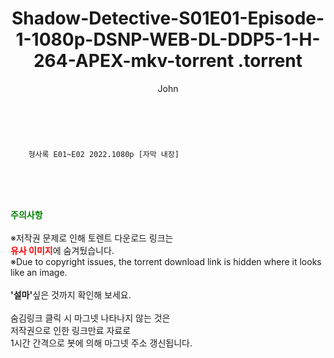 ﻿---
layout: post
title:  "                   Shadow-Detective-S01E01-Episode-1-1080p-DSNP-WEB-DL-DDP5-1-H-264-APEX-mkv-torrent                .torrent"
author: John
categories: [ 드라마 ]
tags: [  ]
image:  
description: "                   Shadow-Detective-S01E01-Episode-1-1080p-DSNP-WEB-DL-DDP5-1-H-264-APEX-mkv-torrent                 torrent 정보 공유"
toc: true
toc_sticky: true
---

<br>

        형사록 E01~E02 2022.1080p [자막 내장]    
    
<br><br><br>
<p data-ke-size="size16"><b><span style="color: green;">주의사항</span></b><br /><br />※저작권 문제로 인해 토렌트 다운로드 링크는<br /><b><span style="color: red;">유사 이미지</span></b>에 숨겨뒀습니다.<br />※Due to copyright issues, the torrent download link is hidden where it looks like an image.<br /><br /><b>'설마'</b>싶은 것까지 확인해 보세요.<br /><br />숨김링크 클릭 시 마그넷 나타나지 않는 것은<br />저작권으로 인한 링크만료 자료로<br />1시간 간격으로 봇에 의해 마그넷 주소 갱신됩니다.</p>
